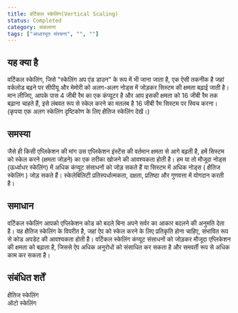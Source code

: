 ```yaml
---
title: वर्टिकल स्केलिंग(Vertical Scaling)
status: Completed
category: संकल्पना
tags: ["आधारभूत संरचना", "", ""]
---
```


## यह क्या है

वर्टिकल स्केलिंग, जिसे "स्केलिंग अप एंड डाउन" के रूप में भी जाना जाता है, एक ऐसी तकनीक है जहां वर्कलोड बढ़ने पर सीपीयू और मेमोरी को अलग-अलग नोड्स में जोड़कर सिस्टम की क्षमता बढ़ाई जाती है। मान लीजिए, आपके पास 4 जीबी रैम का एक कंप्यूटर है और आप इसकी क्षमता को 16 जीबी रैम तक बढ़ाना चाहते हैं, इसे लंबवत रूप से स्केल करने का मतलब है 16 जीबी रैम सिस्टम पर स्विच करना। (कृपया एक अलग स्केलिंग दृष्टिकोण के लिए क्षैतिज स्केलिंग देखें।)

## समस्या

जैसे ही किसी एप्लिकेशन की मांग उस एप्लिकेशन इंस्टेंस की वर्तमान क्षमता से आगे बढ़ती है, हमें सिस्टम को स्केल करने (क्षमता जोड़ने) का एक तरीका खोजने की आवश्यकता होती है। हम या तो मौजूदा नोड्स (ऊर्ध्वाधर स्केलिंग) में अधिक कंप्यूट संसाधनों को जोड़ सकते हैं या सिस्टम में अधिक नोड्स ( क्षैतिज स्केलिंग ) जोड़ सकते हैं। स्केलेबिलिटी प्रतिस्पर्धात्मकता, दक्षता, प्रतिष्ठा और गुणवत्ता में योगदान करती है।

## समाधान

वर्टिकल स्केलिंग आपको एप्लिकेशन कोड को बदले बिना अपने सर्वर का आकार बदलने की अनुमति देता है। यह क्षैतिज स्केलिंग के विपरीत है, जहां ऐप को स्केल करने के लिए प्रतिकृति होना चाहिए, संभावित रूप से कोड अपडेट की आवश्यकता होती है। वर्टिकल स्केलिंग कंप्यूट संसाधनों को जोड़कर मौजूदा एप्लिकेशन की क्षमता को बढ़ाता है, जिससे ऐप अधिक अनुरोधों को संसाधित कर सकता है और समवर्ती रूप से अधिक काम कर सकता है।

## संबंधित शर्तें

<summary>क्षैतिज स्केलिंग</summary>
<summary>ऑटो स्केलिंग</summary>